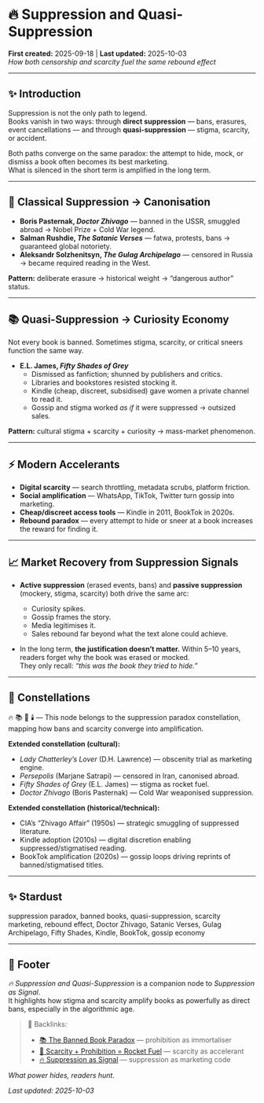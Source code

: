 # 🔥 Suppression and Quasi-Suppression  
**First created:** 2025-09-18 | **Last updated:** 2025-10-03  
*How both censorship and scarcity fuel the same rebound effect*  

---

## ✨ Introduction  
Suppression is not the only path to legend.  
Books vanish in two ways: through **direct suppression** — bans, erasures, event cancellations — and through **quasi-suppression** — stigma, scarcity, or accident.  

Both paths converge on the same paradox: the attempt to hide, mock, or dismiss a book often becomes its best marketing.  
What is silenced in the short term is amplified in the long term.  

---

## 📖 Classical Suppression → Canonisation  
- **Boris Pasternak, *Doctor Zhivago*** — banned in the USSR, smuggled abroad → Nobel Prize + Cold War legend.  
- **Salman Rushdie, *The Satanic Verses*** — fatwa, protests, bans → guaranteed global notoriety.  
- **Aleksandr Solzhenitsyn, *The Gulag Archipelago*** — censored in Russia → became required reading in the West.  

**Pattern:** deliberate erasure → historical weight → “dangerous author” status.  

---

## 📚 Quasi-Suppression → Curiosity Economy  
Not every book is banned. Sometimes stigma, scarcity, or critical sneers function the same way.  

- **E.L. James, *Fifty Shades of Grey***  
  - Dismissed as fanfiction; shunned by publishers and critics.  
  - Libraries and bookstores resisted stocking it.  
  - Kindle (cheap, discreet, subsidised) gave women a private channel to read it.  
  - Gossip and stigma worked *as if* it were suppressed → outsized sales.  

**Pattern:** cultural stigma + scarcity + curiosity → mass-market phenomenon.  

---

## ⚡ Modern Accelerants  
- **Digital scarcity** — search throttling, metadata scrubs, platform friction.  
- **Social amplification** — WhatsApp, TikTok, Twitter turn gossip into marketing.  
- **Cheap/discreet access tools** — Kindle in 2011, BookTok in 2020s.  
- **Rebound paradox** — every attempt to hide or sneer at a book increases the reward for finding it.  

---

## 📈 Market Recovery from Suppression Signals  
- **Active suppression** (erased events, bans) and **passive suppression** (mockery, stigma, scarcity) both drive the same arc:  
  - Curiosity spikes.  
  - Gossip frames the story.  
  - Media legitimises it.  
  - Sales rebound far beyond what the text alone could achieve.  

- In the long term, **the justification doesn’t matter.** Within 5–10 years, readers forget why the book was erased or mocked.  
They only recall: *“this was the book they tried to hide.”*  

---

## 🌌 Constellations  

🔥 📚 🚀 🕯️ — This node belongs to the suppression paradox constellation, mapping how bans and scarcity converge into amplification.  

**Extended constellation (cultural):**  
- *Lady Chatterley’s Lover* (D.H. Lawrence) — obscenity trial as marketing engine.  
- *Persepolis* (Marjane Satrapi) — censored in Iran, canonised abroad.  
- *Fifty Shades of Grey* (E.L. James) — stigma as rocket fuel.  
- *Doctor Zhivago* (Boris Pasternak) — Cold War weaponised suppression.  

**Extended constellation (historical/technical):**  
- CIA’s “Zhivago Affair” (1950s) — strategic smuggling of suppressed literature.  
- Kindle adoption (2010s) — digital discretion enabling suppressed/stigmatised reading.  
- BookTok amplification (2020s) — gossip loops driving reprints of banned/stigmatised titles.  

---

## ✨ Stardust  

suppression paradox, banned books, quasi-suppression, scarcity marketing, rebound effect, Doctor Zhivago, Satanic Verses, Gulag Archipelago, Fifty Shades, Kindle, BookTok, gossip economy  

---

## 🏮 Footer  
*🔥 Suppression and Quasi-Suppression* is a companion node to *Suppression as Signal*.  
It highlights how stigma and scarcity amplify books as powerfully as direct bans, especially in the algorithmic age.  

> 📡 Backlinks:  
> - [📚 The Banned Book Paradox](../🎶_Banned_Broadcasts_Cooperative/📚_banned_book_paradox.md) — prohibition as immortaliser  
> - [🚀 Scarcity + Prohibition = Rocket Fuel](../🎶_Banned_Broadcasts_Cooperative/🚀_scarcity_prohibition_rocket_fuel.md) — scarcity as accelerant  
> - [🔥 Suppression as Signal](../🎶_Banned_Broadcasts_Cooperative/🔥_suppression_as_signal.md) — suppression as marketing code  

*What power hides, readers hunt.*  

_Last updated: 2025-10-03_  

